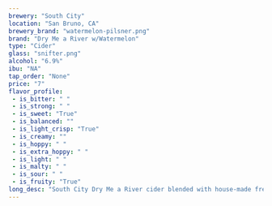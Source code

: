 ```yaml
---
brewery: "South City"
location: "San Bruno, CA"
brewery_brand: "watermelon-pilsner.png"
brand: "Dry Me a River w/Watermelon"
type: "Cider"
glass: "snifter.png"
alcohol: "6.9%"
ibu: "NA"
tap_order: "None"
price: "7"
flavor_profile:
 - is_bitter: " "
 - is_strong: " "
 - is_sweet: "True"
 - is_balanced: ""
 - is_light_crisp: "True"
 - is_creamy: ""
 - is_hoppy: " "
 - is_extra_hoppy: " "
 - is_light: " "
 - is_malty: " "
 - is_sour: " "
 - is_fruity: "True"
long_desc: "South City Dry Me a River cider blended with house-made fresh watermelon juice."
---
```


